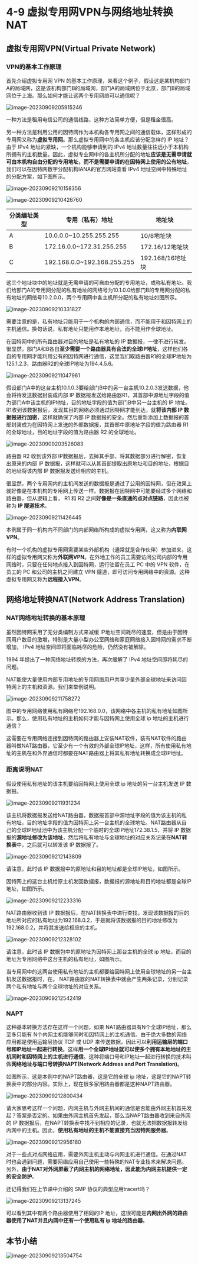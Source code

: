 # 4-9 虚拟专用网VPN与网络地址转换NAT

## 虚拟专用网VPN(Virtual Private Network)

### VPN的基本工作原理

首先介绍虚拟专用网 VPN 的基本工作原理，来看这个例子，假设这是某机构部门A的局域网，这是该机构部门B的局域网，部门A的局域网位于北京，部门B的局域网位于上海。那么如何才能让这两个专用网络可以通信呢？

![image-20230909205915246](https://img.yatjay.top/md/image-20230909205915246.png)

一种方法是租用电信公司的通信线路，这种方法简单方便，但是租金很高。

另一种方法是利用公用的因特网作为本机构各专用网之间的通信载体，这样形成的专用网又称为**虚拟专用网**。那么虚拟专用网中的各主机应该分配怎样的 IP 地址？由于 IPv4 地址的紧缺，一个机构能够申请到的 IPv4 地址数量往往远小于本机构所拥有的主机数量。因此，虚拟专业网中的各主机所分配的地址**应该是无需申请就可由本机构自由分配的专用地址，而不是需要申请的在因特网上使用的公有地址**，我们可以在因特网数字分配机构IANA的官方网站查看 IPv4 地址空间中特殊地址的分配方案，如下图所示。

![image-20230909210158356](https://img.yatjay.top/md/image-20230909210158356.png)

![image-20230909210426760](https://img.yatjay.top/md/image-20230909210426760.png)

| 分类编址类型 | 专用（私有）地址            | 地址块           |
| ------------ | --------------------------- | ---------------- |
| A            | 10.0.0.0~10.255.255.255     | 10/8地址块       |
| B            | 172.16.0.0~172.31.255.255   | 172.16/12地址块  |
| C            | 192.168.0.0~192.168.255.255 | 192.168/16地址块 |

这三个地址块中的地址就是无需申请的可自由分配的专用地址，或称私有地址。我们给部门A的专用网分配的私有地址的网络号为10.1.0.0给部门B的专用网分配的私有地址的网络号10.2.0.0，两个专用网中各主机所分配的私有地址如图所示。

![image-20230909210331827](https://img.yatjay.top/md/image-20230909210331827.png)

需要注意的是，私有地址只能用于一个机构的内部通信，而不能用于和因特网上的主机通信。换句话说，私有地址只能用作本地地址，而不能用作全球地址。

在因特网中的所有路由器对目的地址是私有地址的 IP 数据报，一律不进行转发。很显然，部门A和B各自**至少需要一个路由器具有合法的全球IP地址**，这样他们各自的专用网才能利用公有的因特网进行通信，这里我们取路由器R1的全球IP地址为125.1.2.3，路由器R2的全球IP地址为194.4.5.6。

![image-20230909211047961](https://img.yatjay.top/md/image-20230909211047961.png)

假设部门A中的这台主机10.1.0.3要给部门B中的另一台主机10.2.0.3发送数据，他会将待发送数据封装成内部 IP 数据报发送给路由器R1，其首部中源地址字段的值为部门A中该主机的IP地址，目的地址字段的值为部门B中另一台主机的 IP 地址。R1收到该数据报后，发现其目的网络必须通过因特网才能到达，就**将该内部 IP 数据报进行加密**，这样就确保了内部 IP 数据报的安全。然后重新添加上数据报的首部封装成为在因特网上发送的外部数据报，其首部中原地址字段的值为路由器 R1 的全球地址，目的地址字段的值为路由器 R2 的全球地址。

![image-20230909203526083](https://img.yatjay.top/md/image-20230909203526083.png)

路由器 R2 收到该外部 IP数据报后，去掉其手部，将其数据部分进行解密，恢复出原来的内部 IP 数据报，这样就可以从其首部提取出原地址和目的地址，根据目的地址将该内部 IP 数据报发送给相应的主机。

很显然，两个专用网内的主机间发送的数据报是通过了公用的因特网，但在效果上就好像是在本机构的专用网上传送一样。数据报在因特网中可能要经过多个网络和路由器，但从逻辑上看， R1 和 R2 之间**好像是一条直通的点对点链路**，因此也被称为 **IP 隧道技术**。

![image-20230909211426445](https://img.yatjay.top/md/image-20230909211426445.png)

本例属于同一机构内不同部门的内部网络所构成的虚拟专用网，这又称为**内联网VPN**。

有时一个机构的虚拟专用网需要某些外部机构（通常就是合作伙伴）参加进来，这样的虚拟专用网又称为**外联网VPN**。在外地工作的员工需要访问公司内部的专用网络时，只要在任何地点接入到因特网，运行驻留在员工 PC 中的 VPN 软件，在员工的 PC 和公司的主机之间建立 VPN 隧道，即可访问专用网络中的资源。这种虚拟专用网又称为**远程接入VPN**。

## 网络地址转换NAT(Network Address Translation)

### NAT网络地址转换的基本原理

虽然因特网采用了无分类编制方式来减缓 IP地址空间耗尽的速度，但是由于因特网用户数目的激增，特别是大量小型办公室网络和家庭网络接入因特网的需求不断增加， IPv4 地址空间即将面临耗尽的危险，仍然没有被解除。

 1994 年提出了一种网络地址转换的方法，再次缓解了 IPv4 地址空间即将耗尽的问题。

NAT能使大量使用内部专用地址的专用网络用户共享少量外部全球地址来访问因特网上的主机和资源。我们来举例说明。

![image-20230909211758272](https://img.yatjay.top/md/image-20230909211758272.png)

图中的专用网络使用私有网络号192.168.0.0，该网络中各主机的私有地址如图所示。那么，使用私有地址的主机如何才能与因特网上使用全球 ip 地址的主机进行通信？

这需要在专用网络连接到因特网的路由器上安装NAT软件，装有NAT软件的路由器叫做NAT路由器，它至少有一个有效的外部全球IP地址，这样，所有使用私有地址的主机在和外界通信时都要在NAT路由器上将其私有地址转换成全球IP地址。

### 距离说明NAT

假设使用私有地址的该主机要给因特网上使用全球 ip 地址的另一台主机发送 IP 数据报。

![image-20230909211931234](https://img.yatjay.top/md/image-20230909211931234.png)

该主机将数据报发送给NAT路由器，数据报首部中源地址字段的值为该主机的私有地址，目的地址字段的值为因特网上另一台主机的全球地址。NAT路由器从自己的全球IP地址池中为该主机分配一个临时的全球IP地址172.38.1.5，并将 IP 数据报的**源地址修改为该地址**，然后将私有地址与全球地址的对应关系记录在**NAT转换表**中，之后就可以转发该 IP 数据报了。

![image-20230909212143809](https://img.yatjay.top/md/image-20230909212143809.png)

请注意，此时该 IP 数据报中的原地址和目的地址都是全球IP地址，如图所示。

因特网上的这台主机给原主机发回数据报，数据报的源地址和目的地址都是全球IP地址，如图所示。

![image-20230909212233316](https://img.yatjay.top/md/image-20230909212233316.png)

NAT路由器收到该 IP 数据报后，在NAT转换表中进行查找，发现该数据报的目的地址所对应的私有地址为192.168.0.2，于是就将该数据报的目的地址修改为192.168.0.2，并将其发送给相应的主机。

![image-20230909212328102](https://img.yatjay.top/md/image-20230909212328102.png)

请注意，此时该 IP 数据包中的原地址为因特网上那台主机的全球 ip 地址，而目的地址为专用网络中这台主机的私有地址，如图所示。

当专用网中的这两台使用私有地址的主机都要给因特网上使用全球地址的另一台主机发送数据报时，在。 NAT路由器的NAT转换表中就会产生两条记录，分别记录两个私有地址与两个全球地址的对应关系。

![image-20230909212542419](https://img.yatjay.top/md/image-20230909212542419.png)

### NAPT

这种基本转换方法存在这样一个问题，如果 NAT路由器具有N个全球IP地址，那么至多只能有 N个内网主机能够同时和因特网上的主机通信。由于绝大多数的网络应用都是使用运输层协议 TCP 或 UDP 来传送数据，因此可以**利用运输层的端口号和IP地址一起进行转换**。这样**用一个全球IP地址就可以使多个拥有本地地址的主机同时和因特网上的主机进行通信**。这种将端口号和IP地址一起进行转换的技术叫做**网络地址与端口号转换NAPT(Network Address and Port Translation)**。

如图所示，这是本例中的NAPT路由器，这是它的全球 ip 地址，这是它的NAPT转换表中的部分内容。实际上，现在很多家用路由器都是这种NAPT路由器。

![image-20230909212800434](https://img.yatjay.top/md/image-20230909212800434.png)



请大家思考这样一个问题，内网主机与外网主机间的通信是否能由外网主机首先发起？答案是否定的。如果由外网主机首先发起，那么当NAPT路由器收到来自外网的 IP 数据报后，在NAPT转换表中找不到相应的记录，也就无法把数据报转发给内网中的主机。因此，**使用私有地址的主机不能直接充当因特网服务器**。

![image-20230909212956180](https://img.yatjay.top/md/image-20230909212956180.png)

对于一些点对点网络应用，需要外网主机主动与内网主机进行通信。在通过NAT时也会遇到问题，需要网络应用自己使用一些特殊的NAT专业技术来解决问题。另外，**由于NAT对外网屏蔽了内网主机的网络地址，因此能为内网主机提供一定的安全防护**。

还记得我们在上节课中介绍的 SMP 协议的典型应用tracert吗？

![image-20230909213137245](https://img.yatjay.top/md/image-20230909213137245.png)

可以看到其中有两个路由器使用了相同的IP 地址，这很可能是**内网出外网的路由器使用了NAT并且内网中还有一个使用私有 ip 地址的路由器**。

## 本节小结

![image-20230909213504754](https://img.yatjay.top/md/image-20230909213504754.png)